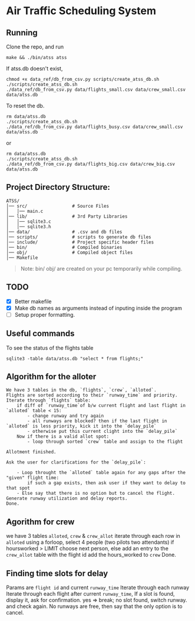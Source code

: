 # Air Traffic Scheduling System

## Running

Clone the repo, and run
```
make && ./bin/atss atss
```
If atss.db doesn't exist,
```
chmod +x data_ref/db_from_csv.py scripts/create_atss_db.sh
./scripts/create_atss_db.sh
./data_ref/db_from_csv.py data/flights_small.csv data/crew_small.csv data/atss.db
```

To reset the db.
```
rm data/atss.db
./scripts/create_atss_db.sh
./data_ref/db_from_csv.py data/flights_busy.csv data/crew_small.csv data/atss.db
```
or
```
rm data/atss.db
./scripts/create_atss_db.sh
./data_ref/db_from_csv.py data/flights_big.csv data/crew_big.csv data/atss.db
```
## Project Directory Structure:

~~~
ATSS/
│── src/                 # Source Files
│   │── main.c
│── lib/                 # 3rd Party Libraries
│   │── sqlite3.c
│   │── sqlite3.h
│── data/                # .csv and db files
│── scripts/             # scripts to generate db files
│── include/             # Project specific header files
│── bin/                 # Compiled binaries
│── obj/                 # Compiled object files
│── Makefile
~~~

> Note: bin/ obj/ are created on your pc temporarily while compiling.

## TODO
- [x] Better makefile
- [x] Make db names as arguments instead of inputing inside the program
- [ ] Setup proper formatting.

## Useful commands

To see the status of the flights table
```
sqlite3 -table data/atss.db "select * from flights;"
```

## Algorithm for the alloter
```
We have 3 tables in the db, `flights`, `crew`, `alloted`.
Flights are sorted according to their `runway_time` and priority.
Iterate through `flights` table:
    if diff of `runway_time`of b/w current flight and last flight in `alloted` table < 15:
        - change runway and try again
        - all runways are blocked? then if the last flight in `alloted` is less priority, kick it into the `delay_pile`
        - otherwise put this current clight into the `delay_pile`
    Now if there is a valid allot spot:
        - loop through sorted `crew` table and assign to the flight

Allotment finished.

Ask the user for clarifications for the `delay_pile`:

    - Loop throught the `alloted` table again for any gaps after the "given" flight time:
        if such a gap exists, then ask user if they want to delay to that spot
    - Else say that there is no option but to cancel the flight.
Generate runway utilization and delay reports.
Done.
```


## Agorithm for crew

we have 3 tables `alloted`, `crew` & `crew_allot`
iterate through each row in `alloted`
    using a forloop, select 4 people (two pilots two attendants)
        if hoursworked > LIMIT choose next person,
        else
            add an entry to the `crew_allot` table with the flight id
            add the hours_worked to `crew`
Done.


## Finding time slots for delay

Params are `flight id` and current `runway_time`
Iterate through each runway
    Iterate through each flight after current `runway_time`,
        If a slot is found, display it, ask for confirmation.
        yes => break;
        no slot found, switch runway. and check again.
No runways are free, then say that the only option is to cancel.
